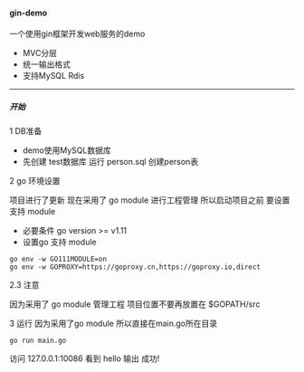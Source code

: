 #### gin-demo   
一个使用gin框架开发web服务的demo
* MVC分层
* 统一输出格式
* 支持MySQL Rdis
----
##### 开始
1 DB准备 
* demo使用MySQL数据库 
* 先创建 test数据库 运行 person.sql 创建person表

2 go 环境设置

项目进行了更新 现在采用了 go module 进行工程管理
所以启动项目之前 要设置支持 module

* 必要条件 go version >= v1.11
* 设置go 支持 module
```
go env -w GO111MODULE=on
go env -w GOPROXY=https://goproxy.cn,https://goproxy.io,direct
```

2.3 注意

因为采用了 go module 管理工程 项目位置不要再放置在 $GOPATH/src

3 运行
因为采用了go module 所以直接在main.go所在目录
```
go run main.go
```
访问 127.0.0.1:10086 看到 hello 输出 成功!
